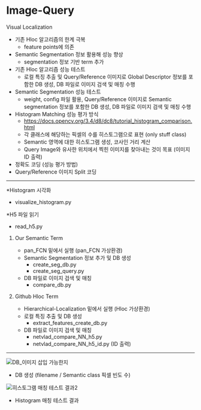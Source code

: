# Image-Query
Visual Localization

- 기존 Hloc 알고리즘의 한계 극복
    - feature points에 의존
- Semantic Segmentation 정보 활용해 성능 향상
    - segmentation 정보 기반 term 추가
- 기존 Hloc 알고리즘 성능 테스트
    - 로컬 특징 추출 및 Query/Reference 이미지로 Global Descriptor 정보를 포함한 DB 생성, DB 파일로 이미지 검색 및 매칭 수행
- Semantic Segmentation 성능 테스트
    - weight, config 파일 활용, Query/Reference 이미지로 Semantic segmentation 정보를 포함한 DB 생성, DB 파일로 이미지 검색 및 매칭 수행
- Histogram Matching 성능 평가 방식
    - https://docs.opencv.org/3.4/d8/dc8/tutorial_histogram_comparison.html
    - 각 클래스에 해당하는 픽셀의 수를 히스토그램으로 표현 (only stuff class)
    - Semantic 영역에 대한 히스토그램 생성, 코사인 거리 계산
    - Query Image와 유사한 위치에서 찍힌 이미지를 찾아내는 것이 목표 (이미지 ID 출력)
- 정확도 코딩 (성능 평가 방법)
- Query/Reference 이미지 Split 코딩

---  

*Histogram 시각화
- visualize_histogram.py
  
*H5 파일 읽기
- read_h5.py

1. Our Semantic Term
    - pan_FCN 밑에서 실행 (pan_FCN 가상환경)
    - Semantic Segmentation 정보 추가 및 DB 생성
        - create_seg_db.py
        - create_seg_query.py
    - DB 파일로 이미지 검색 및 매칭
        - compare_db.py

3. Github Hloc Term
    - Hierarchical-Localization 밑에서 실행 (Hloc 가상환경)
    - 로컬 특징 추출 및 DB 생성
        - extract_features_create_db.py
    - DB 파일로 이미지 검색 및 매칭
        - netvlad_compare_NN_h5.py
        - netvlad_compare_NN_h5_id.py (ID 출력)
          
---  

![DB_이미지 삽입 가능한지](https://github.com/chaewonS/Image-Query/assets/81732426/c61112ca-746d-4d2f-819f-b4a59ee9370d)
- DB 생성 (filename / Semantic class 픽셀 빈도 수)


![히스토그램 매칭 테스트 결과2](https://github.com/chaewonS/Image-Query/assets/81732426/40ebb5b2-b58a-40ce-8d0a-f40beb83103e)
- Histogram 매칭 테스트 결과
